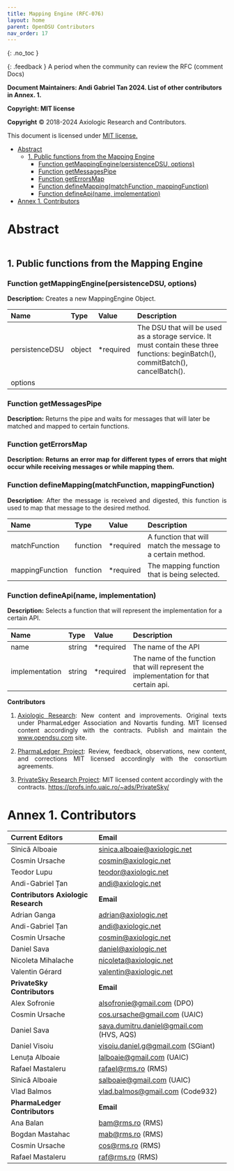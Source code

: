 ```yaml
---
title: Mapping Engine (RFC-076)
layout: home
parent: OpenDSU Contributors
nav_order: 17
---
```



{: .no_toc }

{: .feedback }
A period when the community can review the RFC (comment Docs)

**Document Maintainers: Andi Gabriel Tan 2024. List of other contributors in Annex. 1.**

**Copyright: MIT license**

 **Copyright** © 2018-2024 Axiologic Research and Contributors.

This document is licensed under [MIT license.](https://en.wikipedia.org/wiki/MIT_License)

<!-- TOC -->
* [Abstract](#abstract)
  * [1. Public functions from the Mapping Engine](#1-public-functions-from-the-mapping-engine)
    * [Function getMappingEngine(persistenceDSU, options)](#function-getmappingenginepersistencedsu-options)
    * [Function getMessagesPipe](#function-getmessagespipe)
    * [Function getErrorsMap](#function-geterrorsmap)
    * [Function defineMapping(matchFunction, mappingFunction)](#function-definemappingmatchfunction-mappingfunction)
    * [Function defineApi(name, implementation)](#function-defineapiname-implementation)
* [Annex 1. Contributors](#annex-1-contributors)
<!-- TOC -->



# Abstract

<div style="text-align:center;">
    <img alt="" src="https://docs.google.com/drawings/d/e/2PACX-1vRCRspWLroLWI8YEOrAcCWXZCwN6TI8gl2atRE8Wpfzxdk_WIPOarEeV6xhl_DTijdylQGyGmauRK8q/pub?w=1160&h=591" class="imgMain" style="max-width: 69%; margin-left: 0px;"/>
</div>


## 1. Public functions from the Mapping Engine

### Function getMappingEngine(persistenceDSU, options)

**Description:** Creates a new MappingEngine Object.

| **Name**       | **Type** | **Value** | **Description**                                                                                                                    |
|:---------------|:---------|:----------|:-----------------------------------------------------------------------------------------------------------------------------------|
| persistenceDSU | object   | *required | The DSU that will be used as a storage service. It must contain these three functions: beginBatch(), commitBatch(), cancelBatch(). |
| options        |          |           |                                                                                                                                    |


	

### Function getMessagesPipe

**Description:** Returns the pipe and waits for messages that will later be matched and mapped to certain functions.


### Function getErrorsMap

<p style='text-align: justify;'><b>Description: Returns an error map for different types of errors that might occur while receiving messages or while mapping them.</b>
</p>



### Function defineMapping(matchFunction, mappingFunction)

<p style='text-align: justify;'><b>Description</b>: After the message is received and digested, this function is used to map that message to the desired method.
</p>


| **Name**        | **Type** | **Value** | **Description**                                                                                                                   |
|:----------------|:---------|:----------|:----------------------------------------------------------------------------------------------------------------------------------|
| matchFunction   | function | *required | A function that will match the message to a certain method.                                                                       |
| mappingFunction | function | *required | The mapping function that is being selected.                                                                                                                                  |



### Function defineApi(name, implementation)

**Description:** Selects a function that will represent the implementation for a certain API.


| **Name**       | **Type** | **Value** | **Description**                                                                       |
|:---------------|:---------|:----------|:--------------------------------------------------------------------------------------|
| name           | string   | *required | The name of the API                                                                   |
| implementation | string   | *required | The name of the function that will represent the implementation for that certain api. |



**Contributors**


1. <p style='text-align: justify;'><a href="www.axiologic.net">Axiologic Research</a>: New content and improvements. Original texts under PharmaLedger Association and Novartis funding. MIT licensed content accordingly with the contracts. Publish and maintain the <a href="www.opendsu.com">www.opendsu.com</a> site.

2. <p style='text-align: justify;'><a href="www.pharmaledger.eu">PharmaLedger Project</a>: Review, feedback, observations, new content, and corrections MIT licensed accordingly with the consortium agreements.

3. <a href="www.privatesky.xyz">PrivateSky Research Project</a>: MIT licensed content accordingly with the contracts. https://profs.info.uaic.ro/~ads/PrivateSky/


# Annex 1. Contributors

| **Current Editors**                  | **Email**                                |
|:-------------------------------------|:-----------------------------------------|
| Sînică Alboaie                       | sinica.alboaie@axiologic.net             |
| Cosmin Ursache                       | cosmin@axiologic.net                     |
| Teodor Lupu                          | teodor@axiologic.net                     |
| Andi-Gabriel Țan                     | andi@axiologic.net                       |
| **Contributors Axiologic Research**  | **Email**                                |
| Adrian Ganga                         | adrian@axiologic.net                     |
| Andi-Gabriel Țan                     | andi@axiologic.net                       |
| Cosmin Ursache                       | cosmin@axiologic.net                     |
| Daniel Sava                          | daniel@axiologic.net                     |
| Nicoleta Mihalache                   | nicoleta@axiologic.net                   |
| Valentin Gérard                      | valentin@axiologic.net                   |
| **PrivateSky Contributors**          | **Email**                                |
| Alex Sofronie                        | alsofronie@gmail.com (DPO)               |
| Cosmin Ursache                       | cos.ursache@gmail.com (UAIC)             |
| Daniel Sava                          | sava.dumitru.daniel@gmail.com (HVS, AQS) |
| Daniel Visoiu                        | visoiu.daniel.g@gmail.com (SGiant)       |
| Lenuța Alboaie                       | lalboaie@gmail.com (UAIC)                |
| Rafael Mastaleru                     | rafael@rms.ro (RMS)                      |
| Sînică Alboaie                       | salboaie@gmail.com (UAIC)                |
| Vlad Balmos                          | vlad.balmos@gmail.com (Code932)          |
| **PharmaLedger Contributors**        | **Email**                                |
| Ana Balan                            | bam@rms.ro (RMS)                         |
| Bogdan Mastahac                      | mab@rms.ro (RMS)                         |
| Cosmin Ursache                       | cos@rms.ro (RMS)                         |
| Rafael Mastaleru                     | raf@rms.ro (RMS)                         |


